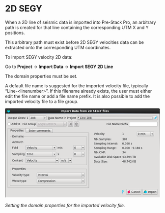 # 2D SEGY

When a 2D line of seismic data is imported into Pre-Stack Pro, an arbitrary path is created for that line containing the corresponding UTM X and Y positions.

This arbitrary path must exist before 2D SEGY velocities data can be extracted onto the corresponding UTM coordinates.

To import SEGY velocity 2D data:

Go to **Project** → **Import Data** → **Import SEGY 2D Line**

The domain properties must be set.

A default file name is suggested for the imported velocity file, typically “Line-&lt;linenumber&gt;”. If this filename already exists, the user must either edit the file name or add a file name prefix. It is also possible to add the imported velocity file to a file group.

![](../../../../.gitbook/assets/009_import_velocity.png)

_Setting the domain properties for the imported velocity file._

